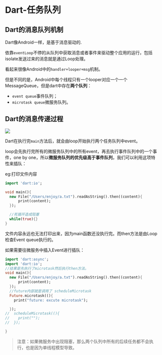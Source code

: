 # Dart-任务队列


<!--more-->

## Dart的消息队列机制

Dart像Android一样，是基于消息驱动的.

依靠`eventLoop`不停的从队列中获取消息或者事件来驱动整个应用的运行，包括isolate发送过来的消息就是通过Loop处理。

看起来很像Android中的`handler+looper+msg`机制。

但是不同的是，Android中每个线程只有一个looper对应一个一个MessageQueue，但是dart中存在**两个队列**：
  - `event queue`事件队列；
  - `microtask queue`微服务队列。

## Dart的消息传递过程

![](images/../../../static/images/dart消息机制.png)

Dart在执行完`main`方法后，就会由loop开始执行两个任务队列中event。

loop会先执行完所有的微服务队列中的所有event，再去执行事件队列中的一个事件，one by one，所以**微服务队列的优先级高于事件队列**，我们可以利用这项特性来插队：

eg:打印文件内容

```dart
import 'dart:io';

void main(){
  new File("/Users/enjoy/a.txt").readAsString().then((content){
      print(content);
  });

  //死循环造成阻塞
  while(true){}
}
```

文件内容永远也无法打印出来，因为main函数还没执行完。而then方法是由Loop检查Event queue执行的。

如果需要往微服务中插入Event进行插队：

```dart
import 'dart:async';
import 'dart:io';
//结果是先执行了microtask然后执行then方法。
void main(){
  new File("/Users/enjoy/a.txt").readAsString().then((content){
      print(content);
  });
  //future内部就是调用了 scheduleMicrotask
  Future.microtask((){
    print("future: excute microtask");

  });
//  scheduleMicrotask((){
//    print("");
//  });

}
```

>注意：如果微服务中出现阻塞，那么两个队列中所有的后续任务都不会执行，也是因为单线程模型导致。
